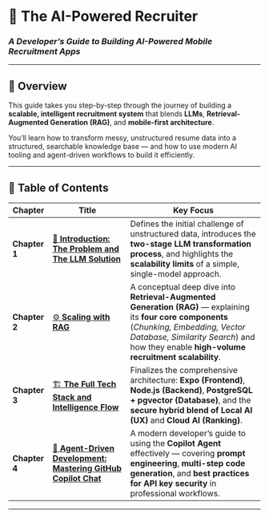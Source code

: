 # 🤖 **The AI-Powered Recruiter**

### *A Developer’s Guide to Building AI-Powered Mobile Recruitment Apps*

---

## 📘 Overview

This guide takes you step-by-step through the journey of building a **scalable, intelligent recruitment system** that blends **LLMs**, **Retrieval-Augmented Generation (RAG)**, and **mobile-first architecture**.

You’ll learn how to transform messy, unstructured resume data into a structured, searchable knowledge base — and how to use modern AI tooling and agent-driven workflows to build it efficiently.

---

## 🧭 Table of Contents

| **Chapter**   | **Title**                                                      | **Key Focus**                                                                                                                                                                                                                           |
| ------------- | -------------------------------------------------------------- | --------------------------------------------------------------------------------------------------------------------------------------------------------------------------------------------------------------------------------------- |
| **Chapter 1** | [🧩 **Introduction: The Problem and The LLM Solution**](https://github.com/subraatakumar/AI-Powered-Recruiter/blob/main/content/1_chapter_1.md)          | Defines the initial challenge of unstructured data, introduces the **two-stage LLM transformation process**, and highlights the **scalability limits** of a simple, single-model approach.                                              |
| **Chapter 2** | [⚙️ **Scaling with RAG**](https://github.com/subraatakumar/AI-Powered-Recruiter/blob/main/content/002_chapter_2.md)                                        | A conceptual deep dive into **Retrieval-Augmented Generation (RAG)** — explaining its **four core components** (*Chunking, Embedding, Vector Database, Similarity Search*) and how they enable **high-volume recruitment scalability**. |
| **Chapter 3** | [🏗️ **The Full Tech Stack and Intelligence Flow**](https://github.com/subraatakumar/AI-Powered-Recruiter/blob/main/content/003_chapter_3.md)              | Finalizes the comprehensive architecture: **Expo (Frontend)**, **Node.js (Backend)**, **PostgreSQL + pgvector (Database)**, and the **secure hybrid blend of Local AI (UX)** and **Cloud AI (Ranking)**.                                |
| **Chapter 4** | [💬 **Agent-Driven Development: Mastering GitHub Copilot Chat**](https://github.com/subraatakumar/AI-Powered-Recruiter/blob/main/content/004_chapter_4.md) | A modern developer’s guide to using the **Copilot Agent** effectively — covering **prompt engineering**, **multi-step code generation**, and **best practices for API key security** in professional workflows.                         |

---

